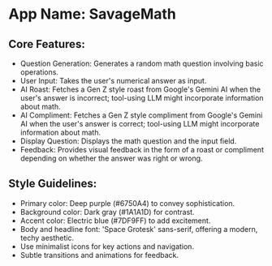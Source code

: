 # **App Name**: SavageMath

## Core Features:

- Question Generation: Generates a random math question involving basic operations.
- User Input: Takes the user's numerical answer as input.
- AI Roast: Fetches a Gen Z style roast from Google's Gemini AI when the user's answer is incorrect; tool-using LLM might incorporate information about math.
- AI Compliment: Fetches a Gen Z style compliment from Google's Gemini AI when the user's answer is correct; tool-using LLM might incorporate information about math.
- Display Question: Displays the math question and the input field.
- Feedback: Provides visual feedback in the form of a roast or compliment depending on whether the answer was right or wrong.

## Style Guidelines:

- Primary color: Deep purple (#6750A4) to convey sophistication.
- Background color: Dark gray (#1A1A1D) for contrast.
- Accent color: Electric blue (#7DF9FF) to add excitement.
- Body and headline font: 'Space Grotesk' sans-serif, offering a modern, techy aesthetic.
- Use minimalist icons for key actions and navigation.
- Subtle transitions and animations for feedback.